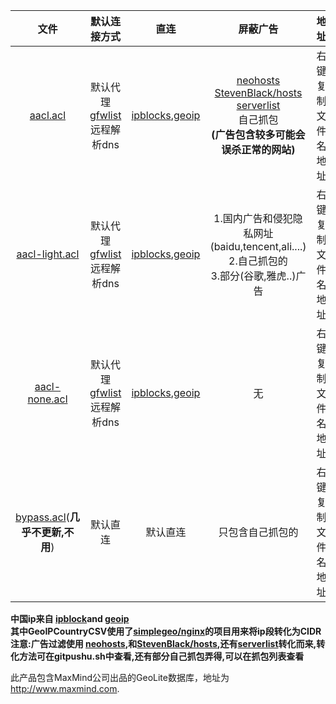 |文件|默认连接方式|直连|屏蔽广告|地址|
|:--:|:--:|:--:|:--:|:--:|
|[aacl.acl](https://raw.githubusercontent.com/Asutorufa/ACL/master/aacl.acl)|默认代理<br />[gfwlist](https://github.com/gfwlist/gfwlist)远程解析dns   | [ipblocks](http://www.ipdeny.com/ipblocks/),[geoip](http://geolite.maxmind.com/download/geoip/)|[neohosts](https://github.com/neko-dev/neohosts)<br />[StevenBlack/hosts](https://github.com/StevenBlack/hosts)<br />[serverlist](https://pgl.yoyo.org/adservers/serverlist.php?hostformat=hosts&showintro=0&mimetype=plaintext)<br />自己抓包<br />**(广告包含较多可能会误杀正常的网站)**|右键复制文件名地址|
|[aacl-light.acl](https://raw.githubusercontent.com/Asutorufa/ACL/master/aacl-light.acl) |   默认代理<br />[gfwlist](https://github.com/gfwlist/gfwlist)远程解析dns|[ipblocks](http://www.ipdeny.com/ipblocks/),[geoip](http://geolite.maxmind.com/download/geoip/)|1.国内广告和侵犯隐私网址(baidu,tencent,ali....)<br />2.自己抓包的<br />3.部分(谷歌,雅虎..)广告|右键复制文件名地址|
|[aacl-none.acl](https://raw.githubusercontent.com/Asutorufa/ACL/master/aacl-none.acl)|默认代理<br />[gfwlist](https://github.com/gfwlist/gfwlist)远程解析dns|[ipblocks](http://www.ipdeny.com/ipblocks/),[geoip](http://geolite.maxmind.com/download/geoip/)|无|右键复制文件名地址|
|[bypass.acl](https://raw.githubusercontent.com/Asutorufa/ACL/master/bypass.acl)(**几乎不更新,不用**)|默认直连|默认直连|只包含自己抓包的|右键复制文件名地址|

**中国ip来自 [ipblock](http://www.ipdeny.com/ipblocks/ )and [geoip](http://geolite.maxmind.com/download/geoip/)**  
**其中GeoIPCountryCSV使用了[simplegeo/nginx]( https://github.com/simplegeo/nginx/blob/master/contrib/geo2nginx.pl )的项目用来将ip段转化为CIDR**  
**注意:广告过滤使用 [neohosts](https://github.com/neko-dev/neohosts),和[StevenBlack/hosts](https://github.com/StevenBlack/hosts),还有[serverlist](https://pgl.yoyo.org/adservers/serverlist.php?hostformat=hosts&showintro=0&mimetype=plaintext)转化而来,转化方法可在gitpushu.sh中查看,还有部分自己抓包弄得,可以在抓包列表查看**  

此产品包含MaxMind公司出品的GeoLite数据库，地址为
  <a href="http://www.maxmind.com">http://www.maxmind.com</a>.
